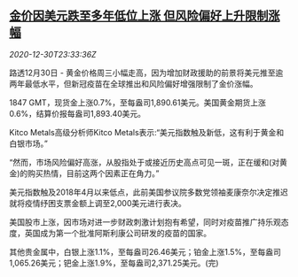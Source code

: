 <!--1609372513000-->
[金价因美元跌至多年低位上涨 但风险偏好上升限制涨幅](https://cn.reuters.com/article/global-precious-metal-drv-1230-idCNKBS2942GY)
------

<div><i>2020-12-30T23:33:36Z</i></div><p>路透12月30日 - 黄金价格周三小幅走高，因为增加财政援助的前景将美元推至逾两年最低水平，但新冠疫苗在全球推出和风险偏好增强限制了金价涨幅。</p><p>1847 GMT，现货金上涨0.7%，至每盎司1,890.61美元。美国黄金期货上涨0.6%，结算价报每盎司1,893.40美元。</p><p>Kitco Metals高级分析师Kitco Metals表示:“美元指数触及新低，这有利于黄金和白银市场。”</p><p>“然而，市场风险偏好高涨，从股指处于或接近历史高点可见一斑，正在缓和(对黄金)的购买热情，目前这两个因素正在角力。”</p><p>美元指数触及2018年4月以来低点，此前美国参议院多数党领袖麦康奈尔决定推迟就将疫情纾困支票金额上调至2,000美元进行表决。</p><p>美国股市上涨，因市场对进一步财政刺激计划抱有希望，同时对疫苗推广持乐观态度，英国成为第一个批准阿斯利康公司研发的疫苗的国家。</p><p>其他贵金属中，白银上涨1.1%，至每盎司26.46美元；铂金上涨1.5%，至每盎司1,065.26美元；钯金上涨1.9%，至每盎司2,371.25美元。(完)</p>
